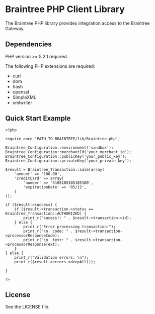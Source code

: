 # Braintree PHP Client Library

The Braintree PHP library provides integration access to the Braintree Gateway.

## Dependencies

PHP version >= 5.2.1 required.

The following PHP extensions are required:

* curl
* dom
* hash
* openssl
* SimpleXML
* xmlwriter

## Quick Start Example

    <?php

    require_once 'PATH_TO_BRAINTREE/lib/Braintree.php';

    Braintree_Configuration::environment('sandbox');
    Braintree_Configuration::merchantId('your_merchant_id');
    Braintree_Configuration::publicKey('your_public_key');
    Braintree_Configuration::privateKey('your_private_key');

    $result = Braintree_Transaction::sale(array(
        'amount' => '100.00',
        'creditCard' => array(
            'number' => '5105105105105100',
            'expirationDate' => '05/12',
        )
    ));

    if ($result->success) {
        if ($result->transaction->status == Braintree_Transaction::AUTHORIZED) {
            print_r("sucess!: " . $result->transaction->id);
        } else {
            print_r("Error processing transaction:");
            print_r("\n  code: " . $result->transaction->processorResponseCode);
            print_r("\n  text: " . $result->transaction->processorResponseText);
        }
    } else {
        print_r("Validation errors: \n");
        print_r($result->errors->deepAll());

    }

    ?>

## License

See the LICENSE file.


